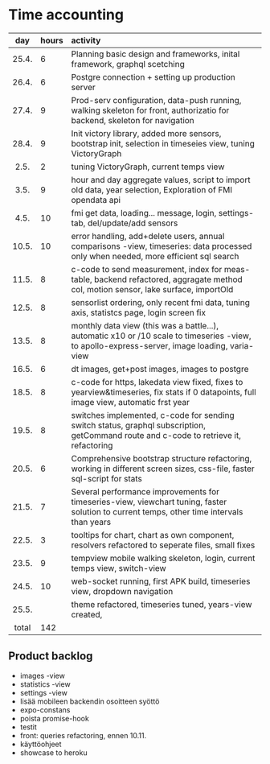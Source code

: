 # Time accounting

|  day  | hours | activity                                                                                                                                      |
| :---: | :---- | :-------------------------------------------------------------------------------------------------------------------------------------------- |
| 25.4. | 6     | Planning basic design and frameworks, inital framework, graphql scetching                                                                     |
| 26.4. | 6     | Postgre connection + setting up production server                                                                                             |
| 27.4. | 9     | Prod-serv configuration, data-push running, walking skeleton for front, authorizatio for backend, skeleton for navigation                     |
| 28.4. | 9     | Init victory library, added more sensors, bootstrap init, selection in timeseies view, tuning VictoryGraph                                    |
| 2.5.  | 2     | tuning VictoryGraph, current temps view                                                                                                       |
| 3.5.  | 9     | hour and day aggregate values, script to import old data, year selection, Exploration of FMI opendata api                                     |
| 4.5.  | 10    | fmi get data, loading... message, login, settings-tab, del/update/add sensors                                                                 |
| 10.5. | 10    | error handling, add+delete users, annual comparisons -view, timeseries: data processed only when needed, more efficient sql search            |
| 11.5. | 8     | c-code to send measurement, index for meas-table, backend refactored, aggragate method col, motion sensor, lake surface, importOld            |
| 12.5. | 8     | sensorlist ordering, only recent fmi data, tuning axis, statistcs page, login screen fix                                                      |
| 13.5. | 8     | monthly data view (this was a battle...), automatic x10 or /10 scale to timeseries -view, to apollo-express-server, image loading, varia-view |
| 16.5. | 6     | dt images, get+post images, images to postgre                                                                                                 |
| 18.5. | 8     | c-code for https, lakedata view fixed, fixes to yearview&timeseries, fix stats if 0 datapoints, full image view, automatic frst year          |
| 19.5. | 8     | switches implemented, c-code for sending switch status, graphql subscription, getCommand route and c-code to retrieve it, refactoring         |
| 20.5. | 6     | Comprehensive bootstrap structure refactoring, working in different screen sizes, css-file, faster sql-script for stats                       |
| 21.5. | 7     | Several performance improvements for timeseries-view, viewchart tuning, faster solution to current temps, other time intervals than years     |
| 22.5. | 3     | tooltips for chart, chart as own component, resolvers refactored to seperate files, small fixes                                               |
| 23.5. | 9     | tempview mobile walking skeleton, login, current temps view, switch-view                                                                      |
| 24.5. | 10    | web-socket running, first APK build, timeseries view, dropdown navigation                                                                     |
| 25.5. |       | theme refactored, timeseries tuned, years-view created,                                                                                       |
| total | 142   |                                                                                                                                               |

## Product backlog

- images -view
- statistics -view
- settings -view
- lisää mobileen backendin osoitteen syöttö
- expo-constans
- poista promise-hook
- testit
- front: queries refactoring, ennen 10.11.
- käyttöohjeet
- showcase to heroku
